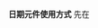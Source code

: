 **日期元件使用方式**
先在<script>區域引入該元件並定義
```C#
<script>
//引入時間選擇器模塊
import DatePickerEx from "@/components/Util/DatePickerEx.vue";

export default {
  //名稱
  name: "XXXXX",
  components: {
    //定義時間選擇器模塊
    DatePickerEx,
  },
};
</script>
```

___
- CustomValue_1 : 名子有對到就好
  - CustomValue_2 : 綁定的變數名稱
  - CustomValue_3 : 輸出格式
    - yearFormatter : YYY
    - yearFormatter : YYY/MM
    - defaultFormatter : YYY/MM/DD
  - CustomValue_4 : 選單格式
    - year : 選年
    - month : 選年月
    - 直接不填該欄位: 選年月日
___
沒有輸入驗證版本
```html
<div class="input-group">
  <div class="form-group me-3 mb-4">
    <label for="CustomValue_1" class="form-label">CustomValue_選擇器標題</label>
      <DatePickerEx
        v-model="formInput.CustomValue_2"
        :input-attr="{ id: 'CustomValue_1' }"
        :input-class="{ 'form-control': true }"
        :formatter="CustomValue_3"
        placeholder="CustomValue_未輸入時顯示"
        output="number"
        type="CustomValue_4"
        class="d-block"
      />
  </div>
</div>
```
___
輸入驗證版本
```html
<div class="input-group">
  <div class="form-group me-3 mb-4 required">
    <label for="CustomValue_1" class="form-label">CustomValue_選擇器標題</label>
      <validation-provider
        v-slot="{ classes, errors }"
        :rules="{ required: true }"
        name="CustomValue_選擇器標題"
      >
        <DatePickerEx
          v-model="formInput.CustomValue_2"
          :input-attr="{ id: 'CustomValue_1' }"
          :input-class="{ ...classes, 'form-control': true }"
          :formatter="CustomValue_3"
          placeholder="CustomValue_未輸入時顯示"
          type="CustomValue_4"
          output="number"
          class="d-block"
        />
        <span class="text-danger position-absolute">{{ errors[0] }}</span>
      </validation-provider>
  </div>
</div>
```
___
資料範例
script內的需要加上的東西範例
```C#
//資料
data() {
  return {
    //資料
    formInput: {
      CustomValue_2:""
    },
  };
},
```
